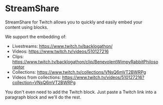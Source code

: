 # StreamShare

StreamShare for Twitch allows you to quickly and easily embed your content using blocks.

We support the embedding of:

* Livestreams: https://www.twitch.tv/backlogathon/
* Videos: https://www.twitch.tv/videos/510127216
* Clips: https://www.twitch.tv/backlogathon/clip/BenevolentWimpyRabbitPhilosoraptor
* Collections: https://www.twitch.tv/collections/VNsQ6mVT2BWRPg
* Videos from collections: https://www.twitch.tv/videos/510127216?collection=VNsQ6mVT2BWRPg

You don't even need to add the Twitch block. Just paste a Twitch link into a paragraph block and we'll do the rest.
